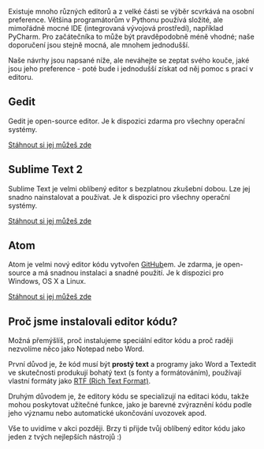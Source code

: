 Existuje mnoho různých editorů a z velké části se výběr scvrkává na osobní preference. Většina programátorům v Pythonu používá složité, ale mimořádně mocné IDE (integrovaná vývojová prostředí), například PyCharm. Pro začátečníka to může být pravděpodobně méně vhodné; naše doporučení jsou stejně mocná, ale mnohem jednodušší.

Naše návrhy jsou napsané níže, ale neváhejte se zeptat svého kouče, jaké jsou jeho preference - poté bude i jednodušší získat od něj pomoc s prací v editoru.

## Gedit

Gedit je open-source editor. Je k dispozici zdarma pro všechny operační systémy.

[Stáhnout si jej můžeš zde](https://wiki.gnome.org/Apps/Gedit#Download)

## Sublime Text 2

Sublime Text je velmi oblíbený editor s bezplatnou zkušební dobou. Lze jej snadno nainstalovat a používat. Je k dispozici pro všechny operační systémy.

[Stáhnout si jej můžeš zde](http://www.sublimetext.com/2)

## Atom

Atom je velmi nový editor kódu vytvořen [GitHub](http://github.com/)em. Je zdarma, je open-source a má snadnou instalaci a snadné použití. Je k dispozici pro Windows, OS X a Linux.

[Stáhnout si jej můžeš zde](https://atom.io/)

## Proč jsme instalovali editor kódu?

Možná přemýšlíš, proč instalujeme speciální editor kódu a proč raději nezvolíme něco jako Notepad nebo Word.

První důvod je, že kód musí být **prostý text** a programy jako Word a Textedit ve skutečnosti produkují bohatý text (s fonty a formátováním), používají vlastní formáty jako [RTF (Rich Text Format)](https://en.wikipedia.org/wiki/Rich_Text_Format).

Druhým důvodem je, že editory kódu se specializují na editaci kódu, takže mohou poskytovat užitečné funkce, jako je barevné zvýraznění kódu podle jeho významu nebo automatické ukončování uvozovek apod.

Vše to uvidíme v akci později. Brzy ti přijde tvůj oblíbený editor kódu jako jeden z tvých nejlepších nástrojů :)